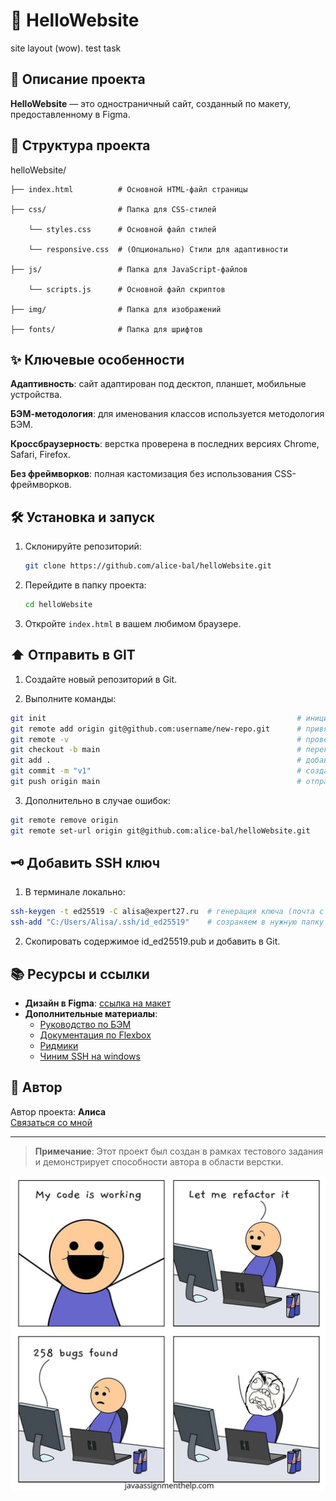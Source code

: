 # 🌟 HelloWebsite
site layout (wow). test task
## 🚀 Описание проекта

**HelloWebsite** — это одностраничный сайт, созданный по макету, предоставленному в Figma.

## 📁 Структура проекта

helloWebsite/

    ├── index.html          # Основной HTML-файл страницы

    ├── css/                # Папка для CSS-стилей

        └── styles.css      # Основной файл стилей

        └── responsive.css  # (Опционально) Стили для адаптивности

    ├── js/                 # Папка для JavaScript-файлов

        └── scripts.js      # Основной файл скриптов

    ├── img/                # Папка для изображений

    ├── fonts/              # Папка для шрифтов

## ✨ Ключевые особенности

**Адаптивность**: cайт адаптирован под десктоп, планшет, мобильные устройства.

**БЭМ-методология**: для именования классов используется методология БЭМ.

**Кроссбраузерность**: верстка проверена в последних версиях Chrome, Safari, Firefox.

**Без фреймворков**: полная кастомизация без использования CSS-фреймворков.

## 🛠️ Установка и запуск

1. Склонируйте репозиторий:
    ```bash
    git clone https://github.com/alice-bal/helloWebsite.git
    ```
2. Перейдите в папку проекта:
    ```bash
    cd helloWebsite
    ```
3. Откройте `index.html` в вашем любимом браузере.

## ⬆️ Отправить в GIT

1. Создайте новый репозиторий в Git.

2. Выполните команды:
```bash
git init                                                        # инициализация локальной репы
git remote add origin git@github.com:username/new-repo.git      # привязать удаленную репу
git remote -v                                                   # проверить
git checkout -b main                                            # переключиться на новую ветку
git add .                                                       # добавить новые файлы в коммит
git commit -m "v1"                                              # создать коммит
git push origin main                                            # отправить в репу
```
3. Дополнительно в случае ошибок:
```bash
git remote remove origin                                                # удалить удаленную репу
git remote set-url origin git@github.com:alice-bal/helloWebsite.git     # изменить существующий удаленный URL-адрес
```

## 🗝️ Добавить SSH ключ

1. В терминале локально:
```bash
ssh-keygen -t ed25519 -C alisa@expert27.ru  # генерация ключа (почта c аккаунта git)
ssh-add "C:/Users/Alisa/.ssh/id_ed25519"    # созраняем в нужную папку
```

2. Скопировать содержимое id_ed25519.pub и добавить в Git.

## 📚 Ресурсы и ссылки

- **Дизайн в Figma**: [ссылка на макет](https://www.figma.com/design/agTi5OXOSYctGPPADHa6Sv/%D0%A2%D0%B5%D1%81%D1%82%D0%BE%D0%B2%D0%BE%D0%B5-%D0%B7%D0%B0%D0%B4%D0%B0%D0%BD%D0%B8%D0%B5?node-id=2837-23771&t=t0Ikh8xt7UPvsRjF-0)
- **Дополнительные материалы**:
  - [Руководство по БЭМ](https://ru.bem.info/methodology/)
  - [Документация по Flexbox](https://css-tricks.com/snippets/css/a-guide-to-flexbox/)
  - [Ридмики](https://github.com/GnuriaN/format-README)
  - [Чиним SSH на windows](https://gist.github.com/bsara/5c4d90db3016814a3d2fe38d314f9c23)

## 🏅 Автор

Автор проекта: **Алиса**  
[Связаться со мной](@liselewes)

---

> **Примечание**: Этот проект был создан в рамках тестового задания и демонстрирует способности автора в области верстки.

![alt text](img/mem.webp)